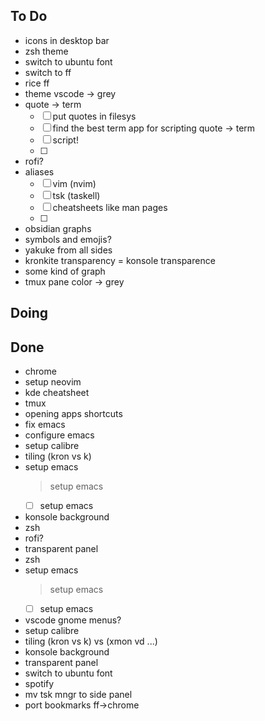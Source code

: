 ## To Do

- icons in desktop bar
- zsh theme
- switch to ubuntu font
- switch to ff
- rice ff
- theme vscode -> grey
- quote -> term
    * [ ] put quotes in filesys
    * [ ] find the best term app for scripting quote -> term
    * [ ] script!
    * [ ] 
- rofi?
- aliases
    * [ ] vim (nvim)
    * [ ] tsk (taskell)
    * [ ] cheatsheets like man pages
    * [ ] 
- obsidian graphs
- symbols and emojis?
- yakuke from all sides
- kronkite transparency = konsole transparence
- some kind of graph
- tmux pane color -> grey

## Doing


## Done

- chrome
- setup neovim
- kde cheatsheet
- tmux
- opening apps shortcuts
- fix emacs
- configure emacs
- setup calibre
- tiling (kron vs k)
- setup emacs
    > setup emacs
    * [ ] setup emacs
- konsole background
- zsh
- rofi?
- transparent panel
- zsh
- setup emacs
    > setup emacs
    * [ ] setup emacs
- vscode gnome menus?
- setup calibre
- tiling (kron vs k) vs (xmon vd ...)
- konsole background
- transparent panel
- switch to ubuntu font
- spotify
- mv tsk mngr to     side panel
- port bookmarks ff->chrome
